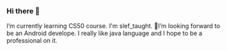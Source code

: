 ### Hi there 👋
   I’m currently learning CS50 course.
   I'm slef_taught.
               🎯I’m looking forward to be an Android develope.
                            I really like java language and I hope to be a professional on it.

<!--
**flatah202/flatah202** is a ✨ _special_ ✨ repository because its `README.md` (this file) appears on your GitHub profile.
Here are some ideas to get you started:


- 🌱 I’m currently learning CS50 course.
- 👯 I’m looking to collaborate on ...
- 🤔 I’m looking forward to be an Android develope
-->

